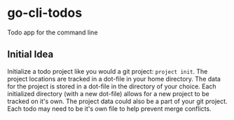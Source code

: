 # go-cli-todos
Todo app for the command line

## Initial Idea
Initialize a todo project like you would a git project: `project init`. The project locations are tracked in a dot-file in your home directory. The data for the project is stored in a dot-file in the directory of your choice. Each initialized directory (with a new dot-file) allows for a new project to be tracked on it's own. The project data could also be a part of your git project. Each todo may need to be it's own file to help prevent merge conflicts.


